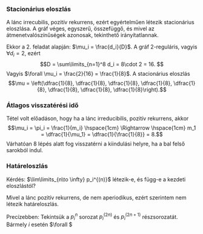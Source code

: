### Stacionárius eloszlás

A lánc irrecubilis, pozitív rekurrens, ezért egyértelműen létezik stacionárius eloszlása. A gráf véges, egyszerű, összefüggő, és mivel az átmenetvalószínűségek azonosak, tekinthető irányítatlannak.

Ekkor a 2. feladat alapján: $\mu_i = \frac{d_i}{D}$. A gráf $2$-reguláris, vagyis $\forall d_i = 2$, ezért 
$$D = \sum\limits_{n=1}^8 d_i = 8\cdot 2 = 16. $$ Vagyis $\forall \mu_i = \frac{2}{16} = \frac{1}{8}$. A stacionárius eloszlás 
$$\mu = \left(\dfrac{1}{8}, \dfrac{1}{8}, \dfrac{1}{8}, \dfrac{1}{8}, \dfrac{1}{8}, \dfrac{1}{8}, \dfrac{1}{8}, \dfrac{1}{8}\right).$$

### Átlagos visszatérési idő

Tétel volt előadáson, hogy ha a lánc irreducibilis, pozitív rekurrens, akkor 
$$\mu_i = \pi_i = \frac{1}{m_i} \hspace{1cm} \Rightarrow  \hspace{1cm}  m_1 = \dfrac{1}{\mu_1} = \dfrac{1}{\frac{1}{8}} = 8.$$ Várhatóan 8 lépés alatt fog visszatérni a kiindulási helyre, ha a bal felső sarokból indul.

### Határeloszlás

Kérdés: $\lim\limits_{n\to \infty} p_i^{(n)}$ létezik-e, és függ-e a kezdeti eloszlástól?

Mivel a lánc pozitív rekurrens, de nem aperiodikus, ezért szerintem nem létezik határeloszlás.

Precízebben: Tekintsük a $p_i^n$ sorozat $p_i^{(2n)}$ és $p_i^{(2n+1)}$ részsorozatát. Bármely $i$ esetén $\forall  $
<!--stackedit_data:
eyJoaXN0b3J5IjpbLTE5NTYzNDQ1OTIsLTIzMTU2MTA4MywtNz
Q5NDE0NjI4LC0xMzA0NjAyNDc2LDI3NTA4NzQ2MywtNzE5ODEx
NzA5LDkxMTE4NTA3NSwtMTgyNTIyNDA3MiwzNjAyMDk0NDcsNz
MwOTk4MTE2XX0=
-->